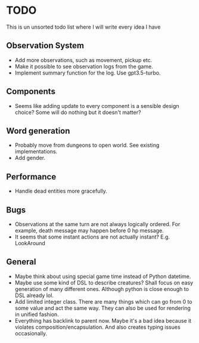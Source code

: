 # TODO

This is un unsorted todo list where I will write every idea I have

## Observation System
* Add more observations, such as movement, pickup etc.
* Make it possible to see observation logs from the game.
* Implement summary function for the log. Use gpt3.5-turbo.

## Components
* Seems like adding update to every component is a sensible design choice? Some will do nothing but it doesn't matter?

## Word generation
* Probably move from dungeons to open world. See existing implementations.
* Add gender.

## Performance
* Handle dead entities more gracefully.

## Bugs
* Observations at the same turn are not always logically ordered. For example, death message may happen before 0 hp message.
* It seems that some instant actions are not actually instant? E.g. LookAround

## General
* Maybe think about using special game time instead of Python datetime.
* Maybe use some kind of DSL to describe creatures? Shall focus on easy generation of many different ones. Although python is close enough to DSL already lol.
* Add limited integer class. There are many things which can go from 0 to some value and act the same way. They can also be used for rendering in unified fashion.
* Everything has backlink to parent now. Maybe it's a bad idea because it violates composition/encapsulation. And also creates typing issues occasionally.
